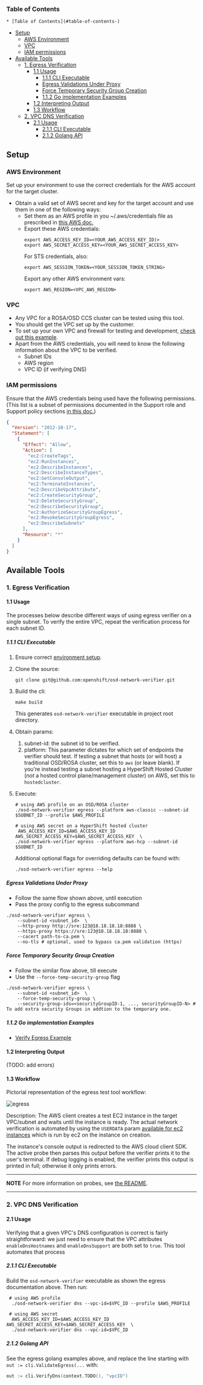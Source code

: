 ### Table of Contents ###

<!-- TOC -->
    * [Table of Contents](#table-of-contents-)
  * [Setup](#setup-)
    * [AWS Environment](#aws-environment-)
    * [VPC](#vpc-)
    * [IAM permissions](#iam-permissions-)
  * [Available Tools](#available-tools-)
    * [1. Egress Verification](#1-egress-verification-)
      * [1.1 Usage](#11-usage-)
        * [1.1.1 CLI Executable](#111-cli-executable-)
        * [Egress Validations Under Proxy](#egress-validations-under-proxy-)
        * [Force Temporary Security Group Creation](#force-temporary-security-group-creation-)
        * [1.1.2 Go implementation Examples](#112-go-implementation-examples-)
      * [1.2 Interpreting Output](#12-interpreting-output-)
      * [1.3 Workflow](#13-workflow-)
    * [2. VPC DNS Verification](#2-vpc-dns-verification-)
      * [2.1 Usage](#21-usage-)
        * [2.1.1 CLI Executable](#211-cli-executable-)
        * [2.1.2 Golang API](#212-golang-api-)
<!-- TOC -->

## Setup ##
### AWS Environment ###
Set up your environment to use the correct credentials for the AWS account for the target cluster. 
- Obtain a valid set of AWS secret and key for the target account and use them in one of the following ways:
  - Set them as an AWS profile in you ~/.aws/credentials file as prescribed in [this AWS doc.](https://docs.aws.amazon.com/sdk-for-php/v3/developer-guide/guide_credentials_profiles.html)
  - Export these AWS credentials:
     ```shell
     export AWS_ACCESS_KEY_ID=<YOUR_AWS_ACCESS_KEY_ID)>
     export AWS_SECRET_ACCESS_KEY=<YOUR_AWS_SECRET_ACCESS_KEY>
     ```
    For STS credentials, also:
      ```shell 
      export AWS_SESSION_TOKEN=<YOUR_SESSION_TOKEN_STRING> 
      ```
    Export any other AWS environment vars:
      ```shell
      export AWS_REGION=<VPC_AWS_REGION>
      ````
  
### VPC ###
- Any VPC for a ROSA/OSD CCS cluster can be tested using this tool.
- You should get the VPC set up by the customer.  
- To set up your own VPC and firewall for testing and development, [check out this example](firewall.md).
- Apart from the AWS credentials, you will need to know the following information about the VPC to be verified.
    - Subnet IDs
    - AWS region
    - VPC ID (if verifying DNS)
  
### IAM permissions ###
Ensure that the AWS credentials being used have the following permissions. (This list is a subset of permissions documented in the Support role and Support policy sections [in this doc.](https://docs.openshift.com/rosa/rosa_architecture/rosa-sts-about-iam-resources.html#rosa-sts-account-wide-roles-and-policies_rosa-sts-about-iam-resources))
```json
{
  "Version": "2012-10-17",
  "Statement": [
    {
      "Effect": "Allow",
      "Action": [
        "ec2:CreateTags",
        "ec2:RunInstances",
        "ec2:DescribeInstances",
        "ec2:DescribeInstanceTypes",
        "ec2:GetConsoleOutput",
        "ec2:TerminateInstances",
        "ec2:DescribeVpcAttribute",
        "ec2:CreateSecurityGroup",
        "ec2:DeleteSecurityGroup",
        "ec2:DescribeSecurityGroup",
        "ec2:AuthorizeSecurityGroupEgress",
        "ec2:RevokeSecurityGroupEgress",
        "ec2:DescribeSubnets"
      ],
      "Resource": "*"
    }
  ]
}
```
 
## Available Tools ##

### 1. Egress Verification ###
#### 1.1 Usage ####
The processes below describe different ways of using egress verifier on a single subnet. 
To verify the entire VPC, repeat the verification process for each subnet ID.

##### 1.1.1 CLI Executable #####
   1. Ensure correct [environment setup](#setup-).

   2. Clone the source:
      ```shell
      git clone git@github.com:openshift/osd-network-verifier.git
      ``` 
   3. Build the cli:
      ```shell
      make build
      ```
      This generates `osd-network-verifier` executable in project root directory. 

   4. Obtain params:
      1. subnet-id: the subnet id to be verified.
      2. platform: This parameter dictates for which set of endpoints the verifier should test. If testing a subnet that hosts (or will host) a traditional OSD/ROSA cluster, set this to `aws` (or leave blank). If you're instead testing a subnet hosting a HyperShift Hosted Cluster (*not* a hosted control plane/management cluster) on AWS, set this to `hostedcluster`.

   5. Execute:

       ```shell        
      # using AWS profile on an OSD/ROSA cluster
      ./osd-network-verifier egress --platform aws-classic --subnet-id $SUBNET_ID --profile $AWS_PROFILE
      
      # using AWS secret on a HyperShift hosted cluster
        AWS_ACCESS_KEY_ID=$AWS_ACCESS_KEY_ID AWS_SECRET_ACCESS_KEY=$AWS_SECRET_ACCESS_KEY  \
      ./osd-network-verifier egress --platform aws-hcp --subnet-id $SUBNET_ID  
        ```
   
        Additional optional flags for overriding defaults can be found with:
        ```shell
        ./osd-network-verifier egress --help
        ```

##### Egress Validations Under Proxy #####

* Follow the same flow shown above, until execution
* Pass the proxy config to the egress subcommand

```shell
./osd-network-verifier egress \
    --subnet-id <subnet_id>  \
    --http-proxy http://sre:123@18.18.18.18:8888 \
    --https-proxy https://sre:123@18.18.18.18:8888 \
    --cacert path-to-ca.pem \
    --no-tls # optional, used to bypass ca.pem validation (https)
```

##### Force Temporary Security Group Creation #####

* Follow the similar flow above, till execute
* Use the `--force-temp-security-group` flag

```shell
./osd-network-verifier egress \
    --subnet-id <subnet_id>  \
    --force-temp-security-group \
    --security-group-ids=<securityGroupID-1, ..., securityGroupID-N> # To add extra security Groups in addtion to the temporary one.
```

##### 1.1.2 Go implementation Examples #####
- [Verify Egress Example](../../examples/aws/verify_egress.go)
 
#### 1.2 Interpreting Output ###
(TODO: add errors)

#### 1.3 Workflow ####
Pictorial representation of the egress test tool workflow:

 ![egress](https://user-images.githubusercontent.com/87340776/168323176-af0c8a37-2bdc-4747-82f0-f464970d5373.jpg)


Description:
The AWS client creates a test EC2 instance in the target VPC/subnet and waits until the instance is ready.
The actual network verification is automated
by using the `USERDATA` param [available for ec2 instances](https://docs.aws.amazon.com/AWSEC2/latest/UserGuide/user-data.html)
which is run by ec2 on the instance on creation.

The instance's console output is redirected to the AWS cloud client SDK.
The active probe then parses this output before the verifier prints it to the user's terminal.
If debug logging is enabled, the verifier prints this output is printed in full; otherwise it only prints errors.

---
**NOTE**
For more information on probes, see [the README](../../README.md#probes).

---

### 2. VPC DNS Verification ###
#### 2.1 Usage ####
Verifying that a given VPC's DNS configuration is correct is fairly straightforward: we
just need to ensure that the VPC attributes `enableDnsHostnames` and `enableDnsSupport`
are both set to `true`. This tool automates that process

##### 2.1.1 CLI Executable #####
Build the `osd-network-verifier` executable as shown the egress documentation above.
Then run:

```shell
 # using AWS profile    
  ./osd-network-verifier dns --vpc-id=$VPC_ID --profile $AWS_PROFILE
  
 # using AWS secret
  AWS_ACCESS_KEY_ID=$AWS_ACCESS_KEY_ID AWS_SECRET_ACCESS_KEY=$AWS_SECRET_ACCESS_KEY  \
  ./osd-network-verifier dns --vpc-id=$VPC_ID 
```

##### 2.1.2 Golang API #####
See the egress golang examples above, and replace the line starting with `out := cli.ValidateEgress(...` with:
```go
out := cli.VerifyDns(context.TODO(), "vpcID")
```